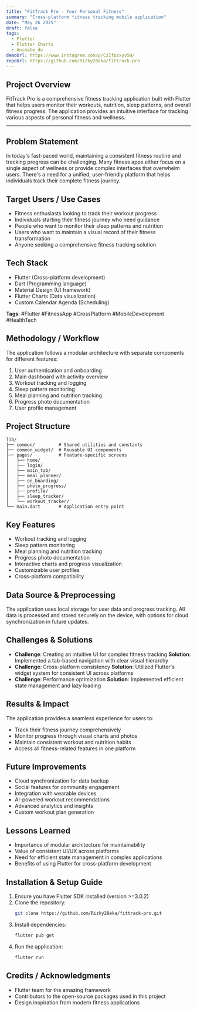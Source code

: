```yaml
---
title: "FitTrack Pro - Your Personal Fitness"
summary: "Cross-platform fitness tracking mobile application"
date: "May 26 2025"
draft: false
tags:
  - Flutter
  - Flutter Charts
  - Animate_do
demoUrl: https://www.instagram.com/p/CzIfpzxyv5W/
repoUrl: https://github.com/Rizky28eka/fittrack-pro
---
```


## Project Overview

FitTrack Pro is a comprehensive fitness tracking application built with Flutter that helps users monitor their workouts, nutrition, sleep patterns, and overall fitness progress. The application provides an intuitive interface for tracking various aspects of personal fitness and wellness.

---

## Problem Statement

In today's fast-paced world, maintaining a consistent fitness routine and tracking progress can be challenging. Many fitness apps either focus on a single aspect of wellness or provide complex interfaces that overwhelm users. There's a need for a unified, user-friendly platform that helps individuals track their complete fitness journey.

## Target Users / Use Cases

- Fitness enthusiasts looking to track their workout progress
- Individuals starting their fitness journey who need guidance
- People who want to monitor their sleep patterns and nutrition
- Users who want to maintain a visual record of their fitness transformation
- Anyone seeking a comprehensive fitness tracking solution

## Tech Stack

- Flutter (Cross-platform development)
- Dart (Programming language)
- Material Design (UI framework)
- Flutter Charts (Data visualization)
- Custom Calendar Agenda (Scheduling)

**Tags**: #Flutter #FitnessApp #CrossPlatform #MobileDevelopment #HealthTech

## Methodology / Workflow

The application follows a modular architecture with separate components for different features:

1. User authentication and onboarding
2. Main dashboard with activity overview
3. Workout tracking and logging
4. Sleep pattern monitoring
5. Meal planning and nutrition tracking
6. Progress photo documentation
7. User profile management

## Project Structure

```
lib/
├── common/         # Shared utilities and constants
├── common_widget/  # Reusable UI components
├── pages/          # Feature-specific screens
│   ├── home/
│   ├── login/
│   ├── main_tab/
│   ├── meal_planner/
│   ├── on_boarding/
│   ├── photo_progress/
│   ├── profile/
│   ├── sleep_tracker/
│   └── workout_tracker/
└── main.dart       # Application entry point
```

## Key Features

- Workout tracking and logging
- Sleep pattern monitoring
- Meal planning and nutrition tracking
- Progress photo documentation
- Interactive charts and progress visualization
- Customizable user profiles
- Cross-platform compatibility

## Data Source & Preprocessing

The application uses local storage for user data and progress tracking. All data is processed and stored securely on the device, with options for cloud synchronization in future updates.

## Challenges & Solutions

- **Challenge**: Creating an intuitive UI for complex fitness tracking
  **Solution**: Implemented a tab-based navigation with clear visual hierarchy
- **Challenge**: Cross-platform consistency
  **Solution**: Utilized Flutter's widget system for consistent UI across platforms
- **Challenge**: Performance optimization
  **Solution**: Implemented efficient state management and lazy loading

## Results & Impact

The application provides a seamless experience for users to:

- Track their fitness journey comprehensively
- Monitor progress through visual charts and photos
- Maintain consistent workout and nutrition habits
- Access all fitness-related features in one platform

## Future Improvements

- Cloud synchronization for data backup
- Social features for community engagement
- Integration with wearable devices
- AI-powered workout recommendations
- Advanced analytics and insights
- Custom workout plan generation

## Lessons Learned

- Importance of modular architecture for maintainability
- Value of consistent UI/UX across platforms
- Need for efficient state management in complex applications
- Benefits of using Flutter for cross-platform development

## Installation & Setup Guide

1. Ensure you have Flutter SDK installed (version >=3.0.2)
2. Clone the repository:
   ```bash
   git clone https://github.com/Rizky28eka/fittrack-pro.git
   ```
3. Install dependencies:
   ```bash
   flutter pub get
   ```
4. Run the application:
   ```bash
   flutter run
   ```

## Credits / Acknowledgments

- Flutter team for the amazing framework
- Contributors to the open-source packages used in this project
- Design inspiration from modern fitness applications
